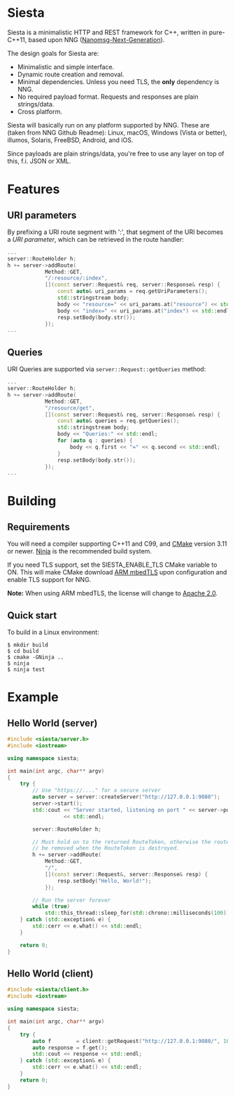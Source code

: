 # Siesta

Siesta is a minimalistic HTTP and REST framework for C++, written in pure-C++11, based upon NNG ([Nanomsg-Next-Generation](https://nng.nanomsg.org/)).

The design goals for Siesta are:

- Minimalistic and simple interface.
- Dynamic route creation and removal.
- Minimal dependencies. Unless you need TLS, the **only** dependency is NNG.
- No required payload format. Requests and responses are plain strings/data.
- Cross platform.

Siesta will basically run on any platform supported by NNG. These are (taken from NNG Github Readme): Linux, macOS, Windows (Vista or better), illumos, Solaris, FreeBSD, Android, and iOS.

Since payloads are plain strings/data, you're free to use any layer on top of this, f.i. JSON or XML.

# Features

## URI parameters

By prefixing a URI route segment with ':', that segment of the URI becomes a *URI parameter*, which can be retrieved in the route handler:
```cpp
...
server::RouteHolder h;
h += server->addRoute(
            Method::GET,
            "/:resource/:index",
            [](const server::Request& req, server::Response& resp) {
                const auto& uri_params = req.getUriParameters();
                std::stringstream body;
                body << "resource=" << uri_params.at("resource") << std::endl;
                body << "index=" << uri_params.at("index") << std::endl;
                resp.setBody(body.str());
            });
...
```

## Queries

URI Queries are supported via `server::Request::getQueries` method:
```cpp
...
server::RouteHolder h;
h += server->addRoute(
            Method::GET,
            "/resource/get",
            [](const server::Request& req, server::Response& resp) {
                const auto& queries = req.getQueries();
                std::stringstream body;
                body << "Queries:" << std::endl;
                for (auto q : queries) {
                    body << q.first << "=" << q.second << std::endl;
                }
                resp.setBody(body.str());
            });
...
```

# Building

## Requirements

You will need a compiler supporting C++11 and C99, and [CMake](https://cmake.org/) version 3.11 or newer. [Ninja](https://ninja-build.org/) is the recommended build system.

If you need TLS support, set the SIESTA_ENABLE_TLS CMake variable to ON. This will make CMake download [ARM mbedTLS](https://tls.mbed.org/) upon configuration and enable TLS support for NNG.

**Note:** When using ARM mbedTLS, the license will change to [Apache 2.0](https://www.apache.org/licenses/LICENSE-2.0).

## Quick start

To build in a Linux environment:

    $ mkdir build
    $ cd build
    $ cmake -GNinja ..
    $ ninja
    $ ninja test

# Example

## Hello World (server)

```cpp
#include <siesta/server.h>
#include <iostream>

using namespace siesta;

int main(int argc, char** argv)
{
    try {
        // Use "https://...." for a secure server
        auto server = server::createServer("http://127.0.0.1:9080");
        server->start();
        std::cout << "Server started, listening on port " << server->port()
                  << std::endl;

        server::RouteHolder h;

		// Must hold on to the returned RouteToken, otherwise the route will
        // be removed when the RouteToken is destroyed.
        h += server->addRoute(
            Method::GET,
            "/",
            [](const server::Request&, server::Response& resp) {
                resp.setBody("Hello, World!");
            });

        // Run the server forever
        while (true)
            std::this_thread::sleep_for(std::chrono::milliseconds(100));
    } catch (std::exception& e) {
        std::cerr << e.what() << std::endl;
    }

    return 0;
}
```

## Hello World (client)

```cpp
#include <siesta/client.h>
#include <iostream>

using namespace siesta;

int main(int argc, char** argv)
{
    try {
        auto f        = client::getRequest("http://127.0.0.1:9080/", 1000);
        auto response = f.get();
        std::cout << response << std::endl;
    } catch (std::exception& e) {
        std::cerr << e.what() << std::endl;
    }
    return 0;
}
```